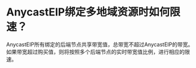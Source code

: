 


# AnycastEIP绑定多地域资源时如何限速？

AnycastEIP所有绑定的后端节点共享带宽值，总带宽不超过AnycastEIP的带宽。如果带宽超过购买值，则将按照多个后端节点的实时带宽值比例，进行相应的限速。

